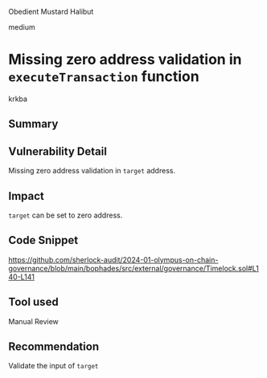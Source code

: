 Obedient Mustard Halibut

medium

# Missing zero address validation in `executeTransaction` function

krkba
## Summary
## Vulnerability Detail
Missing zero address validation in `target` address.
## Impact
`target` can be set to zero address.
## Code Snippet
https://github.com/sherlock-audit/2024-01-olympus-on-chain-governance/blob/main/bophades/src/external/governance/Timelock.sol#L140-L141
## Tool used

Manual Review

## Recommendation
Validate the input of `target`